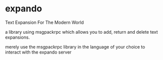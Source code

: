 # expando
Text Expansion For The Modern World

a library using msgpackrpc which allows you to add, return and delete text expansions.

merely use the msgpackrpc library in the language of your choice to interact with the expando server
